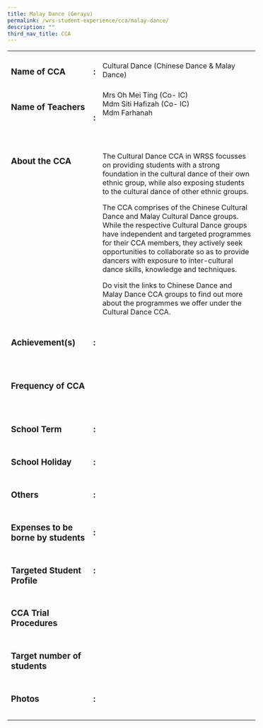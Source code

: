 ```yaml
---
title: Malay Dance (Gerayu)
permalink: /wrs-student-experience/cca/malay-dance/
description: ""
third_nav_title: CCA
---
```

<!-- wp:tadv/classic-paragraph -->
<table style="border-collapse: collapse; width: 111.379%; height: 2509px;">
<tbody>
<tr style="height: 87px;">
<td style="width: 33.3333%; height: 87px;">
<h3>Name of CCA</h3>
</td>
<td style="width: 1.87884%; height: 87px;">
<h3>:</h3>
</td>
<td style="width: 76.167%; height: 87px;"><span style="font-weight: 400;">Cultural Dance (Chinese Dance &amp; Malay Dance)</span></td>
</tr>
<tr style="height: 122px;">
<td style="width: 33.3333%; vertical-align: top; height: 122px;">
<h3><strong>Name of Teachers</strong></h3>
</td>
<td style="width: 1.87884%; height: 122px;">
<h3>:</h3>
</td>
<td style="width: 76.167%; vertical-align: top; height: 122px;"><span style="font-weight: 400;">Mrs Oh Mei Ting (Co- IC)</span><br><span style="font-weight: 400;">Mdm Siti Hafizah (Co- IC)</span><br><span style="font-weight: 400;">Mdm Farhanah</span></td>
</tr>
<tr>
<td style="width: 33.3333%; vertical-align: top;">
<h3>About the CCA</h3>
<h3><strong>&nbsp;</strong></h3>
</td>
<td style="width: 1.87884%;">
<h3>&nbsp;</h3>
</td>
<td style="width: 76.167%; vertical-align: top;">
<p><span style="font-weight: 400;">The Cultural Dance CCA in WRSS </span><span style="font-weight: 400;">focusses </span><span style="font-weight: 400;">on providing students with a strong foundation in the cultural dance of their own ethnic group, while also exposing students to the cultural dance of other ethnic groups.&nbsp;</span></p>
<p><span style="font-weight: 400;">The CCA comprises of the Chinese Cultural Dance and Malay Cultural Dance groups. While the respective Cultural Dance groups have independent and targeted programmes for their CCA members, they actively seek opportunities to collaborate so as to provide dancers with exposure to inter-cultural dance skills, knowledge and techniques.&nbsp;</span></p>
<p><span style="font-weight: 400;">Do visit the links to Chinese Dance and Malay Dance CCA groups to find out more about the programmes we offer under the Cultural Dance CCA.</span></p>
</td>
</tr>
<tr style="height: 23px;">
<td style="width: 33.3333%; height: 23px; vertical-align: top;">
<h3><strong>Achievement(s)</strong></h3>
</td>
<td style="width: 1.87884%; height: 23px; vertical-align: top;">
<h3>:</h3>
</td>
<td style="width: 76.167%; height: 23px;">&nbsp;</td>
</tr>
<tr style="height: 122px;">
<td style="width: 33.3333%; height: 122px;">
<h3><strong>Frequency of CCA</strong></h3>
</td>
<td style="width: 1.87884%; height: 122px;">&nbsp;</td>
<td style="width: 76.167%; height: 122px;">&nbsp;</td>
</tr>
<tr style="height: 23px;">
<td style="width: 33.3333%; height: 23px;">
<h3>School Term</h3>
</td>
<td style="width: 1.87884%; height: 23px;">
<h3>:</h3>
</td>
<td style="width: 76.167%; height: 23px;">
<p>&nbsp;</p>
</td>
</tr>
<tr style="height: 23px;">
<td style="width: 33.3333%; height: 23px;">
<h3>School Holiday</h3>
</td>
<td style="width: 1.87884%; height: 23px;">
<h3>:</h3>
</td>
<td style="width: 76.167%; height: 23px;">&nbsp;</td>
</tr>
<tr style="height: 23px;">
<td style="width: 33.3333%; height: 23px;">
<h3>Others</h3>
</td>
<td style="width: 1.87884%; height: 23px;">
<h3>:</h3>
</td>
<td style="width: 76.167%; height: 23px;">&nbsp;</td>
</tr>
<tr style="height: 23px;">
<td style="width: 33.3333%; height: 23px;">
<h3><strong>Expenses to be borne by students</strong></h3>
</td>
<td style="width: 1.87884%; height: 23px;">
<h3>:</h3>
</td>
<td style="width: 76.167%; height: 23px;">&nbsp;</td>
</tr>
<tr style="height: 87px;">
<td style="width: 33.3333%; height: 87px; vertical-align: top;">
<h3><strong>Targeted Student Profile</strong></h3>
</td>
<td style="width: 1.87884%; height: 87px; vertical-align: top;">
<h3>:</h3>
</td>
<td style="width: 76.167%; height: 87px;">&nbsp;</td>
</tr>
<tr style="height: 23px;">
<td style="width: 33.3333%; height: 23px;">
<h3><strong>CCA Trial Procedures</strong></h3>
</td>
<td style="width: 1.87884%; height: 23px;">&nbsp;</td>
<td style="width: 76.167%; height: 23px;">&nbsp;</td>
</tr>
<tr style="height: 87px;">
<td style="width: 33.3333%; height: 87px;">
<h3><strong>Target number of students</strong></h3>
</td>
<td style="width: 1.87884%; height: 87px;">&nbsp;</td>
<td style="width: 76.167%; height: 87px;">&nbsp;</td>
</tr>
<tr style="height: 87px;">
<td style="width: 33.3333%; height: 87px; vertical-align: top;">
<h3><strong>Photos</strong></h3>
</td>
<td style="width: 1.87884%; height: 87px; vertical-align: top;">
<h3>:</h3>
</td>
<td style="width: 76.167%; height: 87px;">
<p>&nbsp;</p>
</td>
</tr>
</tbody>
</table>
<!-- /wp:tadv/classic-paragraph -->